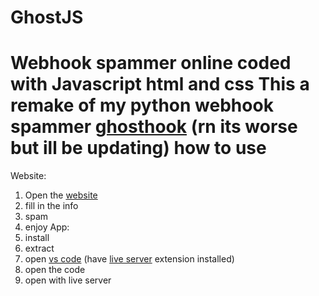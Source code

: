 # GhostJS
Webhook spammer online coded with Javascript html and css 
This a remake of my python webhook spammer [ghosthook](https://github.com/uiisback/ghosthook) (rn its worse but ill be updating)
how to use
========================================================================================
Website:
1. Open the [website]() 
2. fill in the info
3. spam
4. enjoy
App:
1. install
2. extract
3. open [vs code](https://code.visualstudio.com/download) (have [live server](https://marketplace.visualstudio.com/items?itemName=ritwickdey.LiveServer) extension installed)
4. open the code
5. open with live server
